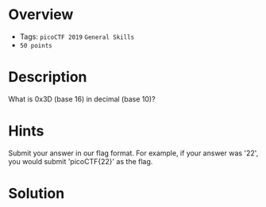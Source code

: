 # Overview
- Tags: `picoCTF 2019` `General Skills`
- `50 points`

# Description
What is 0x3D (base 16) in decimal (base 10)?

# Hints
Submit your answer in our flag format. For example, if your answer was '22', you would submit 'picoCTF{22}' as the flag.

# Solution

